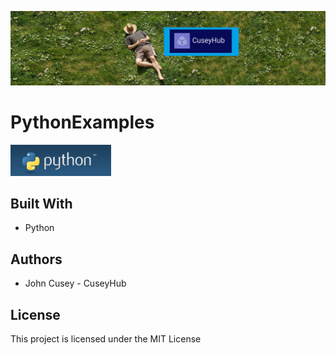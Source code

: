 ![CuseyHub](https://github.com/cusey/ImageForWiki/blob/master/Logos/CuseyHub_Banner_Small.jpg)

# PythonExamples    

<img 
src="https://github.com/cusey/ImageForWiki/blob/master/Logos/Python.PNG" 
alt="Python" 
height="50px"/>

## Built With
* Python

## Authors
* John Cusey - CuseyHub  

## License   
This project is licensed under the MIT License

